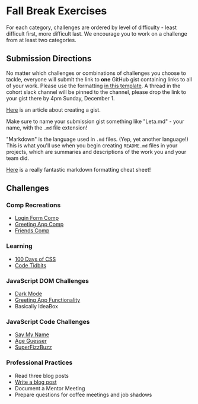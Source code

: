 # Fall Break Exercises

For each category, challenges are ordered by level of difficulty - least difficult first, more difficult last. We encourage you to work on a challenge from at least two categories.

## Submission Directions

No matter which challenges or combinations of challenges you choose to tackle, everyone will submit the link to **one** GitHub gist containing links to all of your work. Please use the formatting [in this template](fall-submission-template.md). A thread in the cohort slack channel will be pinned to the channel, please drop the link to your gist there by 4pm Sunday, December 1.

[Here](https://help.github.com/en/github/writing-on-github/creating-gists) is an article about creating a gist.

Make sure to name your submission gist something like "Leta.md" - your name, with the `.md` file extension!

"Markdown" is the language used in `.md` files. (Yep, yet another language!) This is what you'll use when you begin creating `README.md` files in your projects, which are summaries and descriptions of the work you and your team did.

[Here](https://github.com/adam-p/markdown-here/wiki/Markdown-Cheatsheet) is a really fantastic markdown formatting cheat sheet!

## Challenges

### Comp Recreations

- [Login Form Comp](comp-recreation-login.md)
- [Greeting App Comp](comp-recreation-greeting-app.md)
- [Friends Comp](comp-recreation-friends.md)

### Learning

- [100 Days of CSS](100-days-css.md)
- [Code Tidbits](code-tidbits.md)

### JavaScript DOM Challenges

- [Dark Mode](dom-dark-mode.md)
- [Greeting App Functionality](dom-greeting-app.md)
- Basically IdeaBox

### JavaScript Code Challenges

- [Say My Name](say-my-name.md)
- [Age Guesser](code-age-guesser.md)
- [SuperFizzBuzz](super-fizz-buzz.md)

### Professional Practices

- Read three blog posts
- [Write a blog post](professional-write-blog-post.md)
- Document a Mentor Meeting
- Prepare questions for coffee meetings and job shadows
